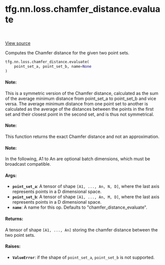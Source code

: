 <div itemscope itemtype="http://developers.google.com/ReferenceObject">
<meta itemprop="name" content="tfg.nn.loss.chamfer_distance.evaluate" />
<meta itemprop="path" content="Stable" />
</div>

# tfg.nn.loss.chamfer_distance.evaluate

<!-- Insert buttons and diff -->

<table class="tfo-notebook-buttons tfo-api" align="left">
</table>

<a target="_blank" href="https://github.com/tensorflow/graphics/blob/master/tensorflow_graphics/nn/loss/chamfer_distance.py">View source</a>



Computes the Chamfer distance for the given two point sets.

```python
tfg.nn.loss.chamfer_distance.evaluate(
    point_set_a, point_set_b, name=None
)
```



<!-- Placeholder for "Used in" -->


#### Note:

This is a symmetric version of the Chamfer distance, calculated as the sum
of the average minimum distance from point_set_a to point_set_b and vice
versa.
The average minimum distance from one point set to another is calculated as
the average of the distances between the points in the first set and their
closest point in the second set, and is thus not symmetrical.



#### Note:

This function returns the exact Chamfer distance and not an approximation.



#### Note:

In the following, A1 to An are optional batch dimensions, which must be
broadcast compatible.



#### Args:


* <b>`point_set_a`</b>: A tensor of shape `[A1, ..., An, N, D]`, where the last axis
  represents points in a D dimensional space.
* <b>`point_set_b`</b>: A tensor of shape `[A1, ..., An, M, D]`, where the last axis
  represents points in a D dimensional space.
* <b>`name`</b>: A name for this op. Defaults to "chamfer_distance_evaluate".


#### Returns:

A tensor of shape `[A1, ..., An]` storing the chamfer distance between the
two point sets.



#### Raises:


* <b>`ValueError`</b>: if the shape of `point_set_a`, `point_set_b` is not supported.